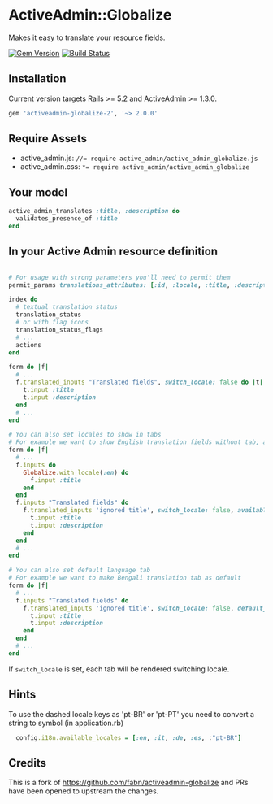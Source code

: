 # ActiveAdmin::Globalize

Makes it easy to translate your resource fields.

[![Gem Version](https://badge.fury.io/rb/activeadmin-globalize-2.svg)](http://badge.fury.io/rb/activeadmin-globalize-2)
[![Build Status](https://app.travis-ci.com/Celkee/activeadmin-globalize-2.svg?branch=master)](https://app.travis-ci.com/Celkee/activeadmin-globalize-2)

## Installation

Current version targets Rails >= 5.2 and ActiveAdmin >= 1.3.0.

```ruby
gem 'activeadmin-globalize-2', '~> 2.0.0'
```

## Require Assets

- active_admin.js: `//= require active_admin/active_admin_globalize.js`
- active_admin.css: `*= require active_admin/active_admin_globalize`

## Your model

```ruby
active_admin_translates :title, :description do
  validates_presence_of :title
end
```
## In your Active Admin resource definition

```ruby

# For usage with strong parameters you'll need to permit them
permit_params translations_attributes: [:id, :locale, :title, :description, :_destroy]

index do
  # textual translation status
  translation_status
  # or with flag icons
  translation_status_flags
  # ...
  actions
end

form do |f|
  # ...
  f.translated_inputs "Translated fields", switch_locale: false do |t|
    t.input :title
    t.input :description
  end
  # ...
end

# You can also set locales to show in tabs
# For example we want to show English translation fields without tab, and want to show other languages within tabs
form do |f|
  # ...
  f.inputs do
    Globalize.with_locale(:en) do
      f.input :title
    end
  end
  f.inputs "Translated fields" do
    f.translated_inputs 'ignored title', switch_locale: false, available_locales: (I18n.available_locales - [:en]) do |t|
      t.input :title
      t.input :description
    end
  end
  # ...
end

# You can also set default language tab
# For example we want to make Bengali translation tab as default
form do |f|
  # ...
  f.inputs "Translated fields" do
    f.translated_inputs 'ignored title', switch_locale: false, default_locale: :bn do |t|
      t.input :title
      t.input :description
    end
  end
  # ...
end

```
If `switch_locale` is set, each tab will be rendered switching locale.


## Hints

To use the dashed locale keys as 'pt-BR' or 'pt-PT' you need to convert a string
to symbol (in application.rb)

```ruby
  config.i18n.available_locales = [:en, :it, :de, :es, :"pt-BR"]
```

## Credits

This is a fork of https://github.com/fabn/activeadmin-globalize and PRs have been opened to upstream the changes.
